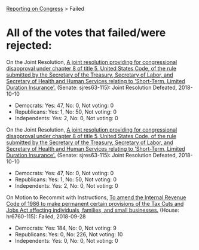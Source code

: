 [Reporting on Congress](index.md) &gt; Failed

All of the votes that failed/were rejected:
==========================================

On the Joint Resolution, [A joint resolution providing for congressional disapproval under chapter 8 of title 5, United States Code, of the rule submitted by the Secretary of the Treasury, Secretary of Labor, and Secretary of Health and Human Services relating to 'Short-Term, Limited Duration Insurance'.](https://www.senate.gov/legislative/LIS/roll_call_lists/roll_call_vote_cfm.cfm?congress=115&session=2&vote=00226) (Senate: sjres63-115): Joint Resolution Defeated, 2018-10-10
* Democrats: Yes: 47, No: 0, Not voting: 0
* Republicans: Yes: 1, No: 50, Not voting: 0
* Independents: Yes: 2, No: 0, Not voting: 0

On the Joint Resolution, [A joint resolution providing for congressional disapproval under chapter 8 of title 5, United States Code, of the rule submitted by the Secretary of the Treasury, Secretary of Labor, and Secretary of Health and Human Services relating to 'Short-Term, Limited Duration Insurance'.](https://www.senate.gov/legislative/LIS/roll_call_lists/roll_call_vote_cfm.cfm?congress=115&session=2&vote=00226) (Senate: sjres63-115): Joint Resolution Defeated, 2018-10-10
* Democrats: Yes: 47, No: 0, Not voting: 0
* Republicans: Yes: 1, No: 50, Not voting: 0
* Independents: Yes: 2, No: 0, Not voting: 0

On Motion to Recommit with Instructions, [To amend the Internal Revenue Code of 1986 to make permanent certain provisions of the Tax Cuts and Jobs Act affecting individuals, families, and small businesses.](http://clerk.house.gov/evs/2018/roll413.xml) (House: hr6760-115): Failed, 2018-09-28
* Democrats: Yes: 184, No: 0, Not voting: 9
* Republicans: Yes: 0, No: 226, Not voting: 10
* Independents: Yes: 0, No: 0, Not voting: 0

